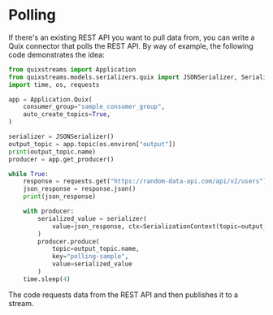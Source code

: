 # Polling

If there's an existing REST API you want to pull data from, you can write a Quix connector that polls the REST API. By way of example, the following code demonstrates the idea:

``` python
from quixstreams import Application
from quixstreams.models.serializers.quix import JSONSerializer, SerializationContext
import time, os, requests

app = Application.Quix(
    consumer_group="sample_consumer_group",
    auto_create_topics=True,
)

serializer = JSONSerializer()
output_topic = app.topic(os.environ["output"])
print(output_topic.name)
producer = app.get_producer()

while True:
    response = requests.get("https://random-data-api.com/api/v2/users")
    json_response = response.json()
    print(json_response)

    with producer:
        serialized_value = serializer(
            value=json_response, ctx=SerializationContext(topic=output_topic.name)
        )
        producer.produce(
            topic=output_topic.name,
            key="polling-sample",
            value=serialized_value
        )
    time.sleep(4)
```

The code requests data from the REST API and then publishes it to a stream.

